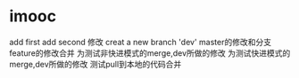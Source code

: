 # imooc
add first
add second
修改
creat a new branch 'dev'
master的修改和分支feature的修改合并
为测试非快进模式的merge,dev所做的修改
为测试快进模式的merge,dev所做的修改
测试pull到本地的代码合并
